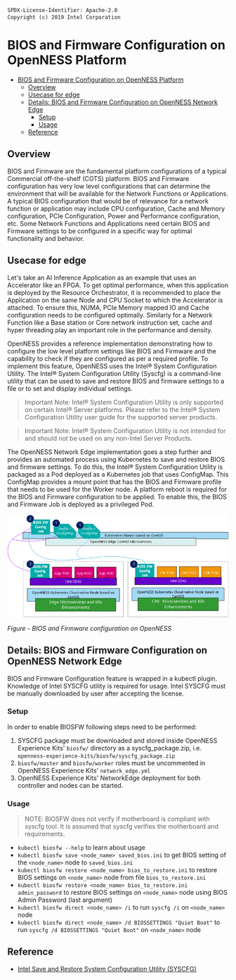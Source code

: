```text
SPDX-License-Identifier: Apache-2.0
Copyright (c) 2019 Intel Corporation
```

# BIOS and Firmware Configuration on OpenNESS Platform

- [BIOS and Firmware Configuration on OpenNESS Platform](#bios-and-firmware-configuration-on-openness-platform)
  - [Overview](#overview)
  - [Usecase for edge](#usecase-for-edge)
  - [Details: BIOS and Firmware Configuration on OpenNESS Network Edge](#details-bios-and-firmware-configuration-on-openness-network-edge)
    - [Setup](#setup)
    - [Usage](#usage)
  - [Reference](#reference)

## Overview

BIOS and Firmware are the fundamental platform configurations of a typical Commercial off-the-shelf (COTS) platform. BIOS and Firmware configuration has very low level configurations that can determine the environment that will be available for the Network Functions or Applications. A typical BIOS configuration that would be of relevance for a network function or application may include CPU configuration, Cache and Memory configuration, PCIe Configuration, Power and Performance configuration, etc. Some Network Functions and Applications need certain BIOS and Firmware settings to be configured in a specific way for optimal functionality and behavior.

## Usecase for edge

Let's take an AI Inference Application as an example that uses an Accelerator like an FPGA. To get optimal performance, when this application is deployed by the Resource Orchestrator, it is recommended to place the Application on the same Node and CPU Socket to which the Accelerator is attached. To ensure this, NUMA, PCIe Memory mapped IO and Cache configuration needs to be configured optimally. Similarly for a Network Function like a Base station or Core network instruction set, cache and hyper threading play an important role in the performance and density.

OpenNESS provides a reference implementation demonstrating how to configure the low level platform settings like BIOS and Firmware and the capability to check if they are configured as per a required profile. To implement this feature, OpenNESS uses the Intel® System Configuration Utility. The Intel® System Configuration Utility (Syscfg) is a command-line utility that can be used to save and restore BIOS and firmware settings to a file or to set and display individual settings.

> Important Note: Intel® System Configuration Utility is only supported on certain Intel® Server platforms. Please refer to the Intel® System Configuration Utility user guide for the supported server products.

> Important Note: Intel® System Configuration Utility is not intended for and should not be used on any non-Intel Server Products.

The OpenNESS Network Edge implementation goes a step further and provides an automated process using Kubernetes to save and restore BIOS and firmware settings. To do this, the Intel® System Configuration Utility is packaged as a Pod deployed as a Kubernetes job that uses ConfigMap. This ConfigMap provides a mount point that has the BIOS and Firmware profile that needs to be used for the Worker node. A platform reboot is required for the BIOS and Firmware configuration to be applied. To enable this, the BIOS and Firmware Job is deployed as a privileged Pod.

 ![BIOS and Firmware configuration on OpenNESS](biosfw-images/openness_biosfw.png)

 _Figure - BIOS and Firmware configuration on OpenNESS_

## Details: BIOS and Firmware Configuration on OpenNESS Network Edge

BIOS and Firmware Configuration feature is wrapped in a kubectl plugin.
Knowledge of Intel SYSCFG utility is required for usage.
Intel SYSCFG must be manually downloaded by user after accepting the license.

### Setup

In order to enable BIOSFW following steps need to be performed:
1. SYSCFG package must be downloaded and stored inside OpenNESS Experience Kits' `biosfw/` directory as a syscfg_package.zip, i.e.
`openness-experience-kits/biosfw/syscfg_package.zip`
2. `biosfw/master` and `biosfw/worker` roles must be uncommented in OpenNESS Experience Kits' `network_edge.yml`
3. OpenNESS Experience Kits' NetworkEdge deployment for both controller and nodes can be started.

### Usage

> NOTE: BIOSFW does not verify if motherboard is compliant with syscfg tool. It is assumed that syscfg verifies the motherboard and requirements.

* `kubectl biosfw --help` to learn about usage
* `kubectl biosfw save <node_name> saved_bios.ini` to get BIOS setting of the `<node_name>` node to `saved_bios.ini`
* `kubectl biosfw restore <node_name> bios_to_restore.ini` to restore BIOS settings on `<node_name>` node from file `bios_to_restore.ini`
* `kubectl biosfw restore <node_name> bios_to_restore.ini admin_password` to restore BIOS settings on `<node_name>` node using BIOS Admin Password (last argument)
* `kubectl biosfw direct <node_name> /i` to run `syscfg /i` on `<node_name>` node
* `kubectl biosfw direct <node_name> /d BIOSSETTINGS "Quiet Boot"` to run `syscfg /d BIOSSETTINGS "Quiet Boot"` on `<node_name>` node

## Reference
- [Intel Save and Restore System Configuration Utility (SYSCFG)](https://downloadcenter.intel.com/download/28713/Save-and-Restore-System-Configuration-Utility-SYSCFG-)
